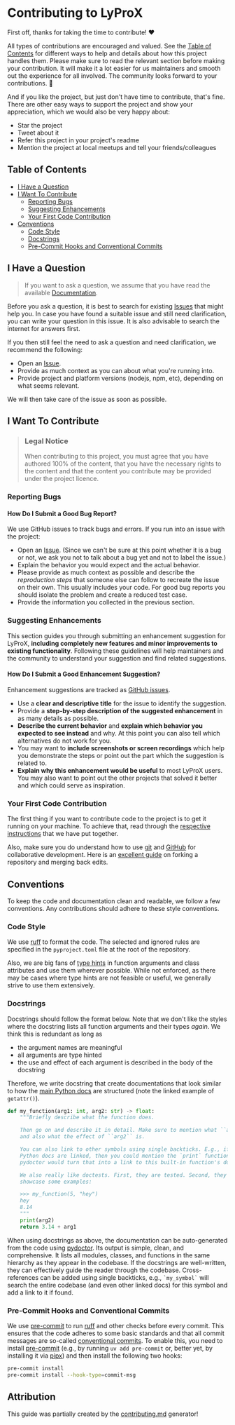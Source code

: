 <!-- omit in toc -->
# Contributing to LyProX

First off, thanks for taking the time to contribute! ❤️

All types of contributions are encouraged and valued. See the [Table of Contents](#table-of-contents) for different ways to help and details about how this project handles them. Please make sure to read the relevant section before making your contribution. It will make it a lot easier for us maintainers and smooth out the experience for all involved. The community looks forward to your contributions. 🎉

And if you like the project, but just don't have time to contribute, that's fine. There are other easy ways to support the project and show your appreciation, which we would also be very happy about:

- Star the project
- Tweet about it
- Refer this project in your project's readme
- Mention the project at local meetups and tell your friends/colleagues

<!-- omit in toc -->
## Table of Contents

- [I Have a Question](#i-have-a-question)
- [I Want To Contribute](#i-want-to-contribute)
  - [Reporting Bugs](#reporting-bugs)
  - [Suggesting Enhancements](#suggesting-enhancements)
  - [Your First Code Contribution](#your-first-code-contribution)
- [Conventions](#conventions)
  - [Code Style](#code-style)
  - [Docstrings](#docstrings)
  - [Pre-Commit Hooks and Conventional Commits](#pre-commit-hooks-and-conventional-commits)

## I Have a Question

> If you want to ask a question, we assume that you have read the available [Documentation](https://lycosystem.github.io/lyprox/).

Before you ask a question, it is best to search for existing [Issues](https://github.com/rmnldwg/lyprox/issues) that might help you. In case you have found a suitable issue and still need clarification, you can write your question in this issue. It is also advisable to search the internet for answers first.

If you then still feel the need to ask a question and need clarification, we recommend the following:

- Open an [Issue](https://github.com/rmnldwg/lyprox/issues/new).
- Provide as much context as you can about what you're running into.
- Provide project and platform versions (nodejs, npm, etc), depending on what seems relevant.

We will then take care of the issue as soon as possible.

## I Want To Contribute

> ### Legal Notice <!-- omit in toc -->
>
> When contributing to this project, you must agree that you have authored 100% of the content, that you have the necessary rights to the content and that the content you contribute may be provided under the project licence.

### Reporting Bugs

<!-- omit in toc -->
#### How Do I Submit a Good Bug Report?

We use GitHub issues to track bugs and errors. If you run into an issue with the project:

- Open an [Issue](https://github.com/rmnldwg/lyprox/issues/new). (Since we can't be sure at this point whether it is a bug or not, we ask you not to talk about a bug yet and not to label the issue.)
- Explain the behavior you would expect and the actual behavior.
- Please provide as much context as possible and describe the *reproduction steps* that someone else can follow to recreate the issue on their own. This usually includes your code. For good bug reports you should isolate the problem and create a reduced test case.
- Provide the information you collected in the previous section.

### Suggesting Enhancements

This section guides you through submitting an enhancement suggestion for LyProX, **including completely new features and minor improvements to existing functionality**. Following these guidelines will help maintainers and the community to understand your suggestion and find related suggestions.

<!-- omit in toc -->
#### How Do I Submit a Good Enhancement Suggestion?

Enhancement suggestions are tracked as [GitHub issues](https://github.com/rmnldwg/lyprox/issues).

- Use a **clear and descriptive title** for the issue to identify the suggestion.
- Provide a **step-by-step description of the suggested enhancement** in as many details as possible.
- **Describe the current behavior** and **explain which behavior you expected to see instead** and why. At this point you can also tell which alternatives do not work for you.
- You may want to **include screenshots or screen recordings** which help you demonstrate the steps or point out the part which the suggestion is related to.
- **Explain why this enhancement would be useful** to most LyProX users. You may also want to point out the other projects that solved it better and which could serve as inspiration.

### Your First Code Contribution

The first thing if you want to contribute code to the project is to get it running on your machine. To achieve that, read through the [respective instructions](./run-local.md) that we have put together.

Also, make sure you do understand how to use [git] and [GitHub] for collaborative development. Here is an [excellent guide](https://www.dataschool.io/how-to-contribute-on-github/) on forking a repository and merging back edits.

[git]: https://git-scm.com
[GitHub]: https://github.com

## Conventions

To keep the code and documentation clean and readable, we follow a few conventions. Any contributions should adhere to these style conventions.

### Code Style

We use [ruff] to format the code. The selected and ignored rules are specified in the `pyproject.toml` file at the root of the repository.

Also, we are big fans of [type hints](https://mypy.readthedocs.io/en/stable/cheat_sheet_py3.html) in function arguments and class attributes and use them wherever possible. While not enforced, as there may be cases where type hints are not feasible or useful, we generally strive to use them extensively.

[ruff]: https://docs.astral.sh/ruff/

### Docstrings

Docstrings should follow the format below. Note that we don't like the styles where the docstring lists all function arguments and their types *again*. We think this is redundant as long as

- the argument names are meaningful
- all arguments are type hinted
- the use and effect of each argument is described in the body of the docstring

Therefore, we write docstring that create documentations that look similar to how the [main Python docs](https://docs.python.org/3.10/library/functions.html#getattr) are structured (note the linked example of `getattr()`).

```python
def my_function(arg1: int, arg2: str) -> float:
    """Briefly describe what the function does.

    Then go on and describe it in detail. Make sure to mention what ``arg1`` does
    and also what the effect of ``arg2`` is.

    You can also link to other symbols using single backticks. E.g., if the main
    Python docs are linked, then you could mention the `print` function and then
    pydoctor would turn that into a link to this built-in function's docs.

    We also really like doctests. First, they are tested. Second, they directly
    showcase some examples:

    >>> my_function(5, "hey")
    hey
    8.14
    """
    print(arg2)
    return 3.14 + arg1
```

When using docstrings as above, the documentation can be auto-generated from the code using [pydoctor]. Its output is simple, clean, and comprehensive. It lists all modules, classes, and functions in the same hierarchy as they appear in the codebase. If the docstrings are well-written, they can effectively guide the reader through the codebase. Cross-references can be added using single backticks, e.g., `` `my_symbol` `` will search the entire codebase (and even other linked docs) for this symbol and add a link to it if found.

[pydoctor]: https://pydoctor.readthedocs.io/en/latest/

### Pre-Commit Hooks and Conventional Commits

We use [pre-commit] to run [ruff] and other checks before every commit. This ensures that the code adheres to some basic standards and that all commit messages are so-called [conventional commits]. To enable this, you need to install [pre-commit] (e.g., by running `uv add pre-commit` or, better yet, by installing it via [pipx]) and then install the following two hooks:

```bash
pre-commit install
pre-commit install --hook-type=commit-msg
```

[pre-commit]: https://pre-commit.com/
[pipx]: https://pipx.pypa.io/
[conventional commits]: https://www.conventionalcommits.org/en/v1.0.0/

<!-- omit in toc -->
## Attribution

This guide was partially created by the [contributing.md](https://contributing.md/generator) generator!
